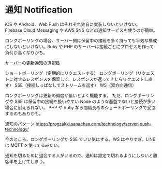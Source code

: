 # 通知 Notification

iOS や Android、Web Push はそれぞれ独自に実装しないといけない。
Firebase Cloud Messaging や AWS SNS などの通知サービスを使うのが簡単。

ロングポーリングの場合、サーバー側は保留中の接続を多く持っても平気な構成にしないといけない。Ruby や PHP のサーバーは接続ごとにプロセスを作って負荷が高くなりがち。

サーバーの更新通知の選択肢

ショートポーリング（定期的にリクエストする）
ロングポーリング（リクエストに対するレスポンスを保留して、レスポンスが返ってきたらリクエストし直す）
SSE（接続しっぱなしでストリームを返す）
WS（双方向通信）

ロングポーリングは更新の頻度が低いとよく機能する。
ただ、ロングポーリングや SSE は保留中の接続を扱いやすい Node のような基盤でないと接続が多い場合に耐えられない。
PHP や Ruby なら間隔長めのショートポーリングで妥協するのもありかも。

通知のパターン
https://progzakki.sanachan.com/technology/server-push-technology/

今のところ、ロングポーリングか SSE でいい気はする。WS はやりすぎ。LINE は MQTT を使ってるみたい。

通知を切るために退会する人がいるので、通知は設定で切れるようにしないと離客率を上げてしまう。
